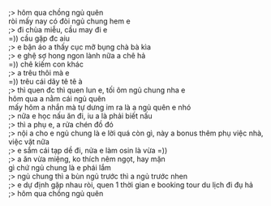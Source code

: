 ;> hôm qua chồng ngủ quên<br>
ròi mấy nay có đòi ngủ chung hem e<br>
;> đi chùa miễu, cầu may đi e<br>
=)) cầu gặp đc aiu <br>
;> e bận áo a thấy cục mỡ bụng chà bà kìa<br>
;> e ghệ sợ hong ngon lành nữa a chê hả<br>
=)) chê kiếm con khác<br>
;> a trêu thôi mà e<br>
=)) trêu cái dãy tê tê à<br>
;> thì quen đc thì quen lun e, tối  ôm ngủ chung nha e<br>
hôm qua a nằm cái ngủ quên<br>
mấy hôm a nhắn mà tự dưng im ra là a ngủ quên e nhó<br>
;> nữa e học nấu ăn đi, iu a là phải biết nấu<br>
;> thì a phụ e, a rửa chén đồ đó<br>
;> nội a cho e ngủ chung là e lời quá còn gì, này a bonus thêm phụ việc nhà, việc vặt nữa<br>
;> e sắm cái tạp dề đi, nửa e làm osin là vừa =))<br>
;> a ăn vừa miệng, ko thích nêm ngọt, hay mặn<br>
gì chứ ngủ chung là e phái lắm<br>
;> ngủ chung thì a bùn ngủ trước thì a ngủ trước nhen<br>
;> e dự định gặp nhau ròi, quen 1 thời gian e booking tour du lịch đi đụ hả<br>
;> hôm qua chồng ngủ quên
